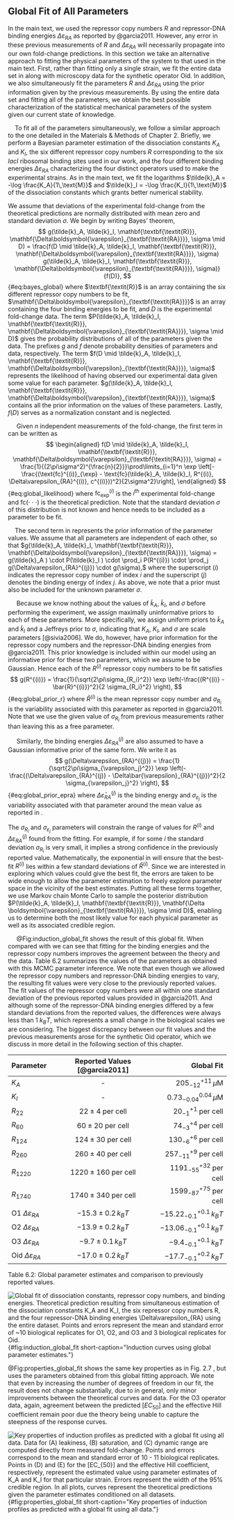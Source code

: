 ## Global Fit of All Parameters

In the main text, we used the repressor copy numbers $R$ and
repressor-DNA binding energies $\Delta\varepsilon_{RA}$ as reported by
@garcia2011. However, any error in these previous measurements of $R$ and
$\Delta\varepsilon_{RA}$ will necessarily propagate into our own
fold-change predictions. In this section we take an alternative approach
to fitting the physical parameters of the system to that used in the
main text. First, rather than fitting only a single strain, we fit the
entire data set in along with microscopy data for the synthetic operator
Oid. In addition, we also
simultaneously fit the parameters $R$ and $\Delta\varepsilon_{RA}$
using the prior information given by the previous measurements. By using
the entire data set and fitting all of the parameters, we obtain the
best possible characterization of the statistical mechanical parameters
of the system given our current state of knowledge. 

&nbsp;&nbsp;&nbsp;&nbsp;To fit all of the parameters simultaneously, we
follow a similar approach to the one detailed in the Materials \& Methods of
Chapter 2. Briefly, we perform a Bayesian parameter estimation of the
dissociation constants $K_A$ and $K_I$, the six different repressor copy
numbers $R$ corresponding to the six *lacI* ribosomal binding sites used in
our work, and the four different binding energies $\Delta \varepsilon_{RA}$
characterizing the four distinct operators used to make the experimental
strains. As in the main text, we fit the logarithms $\tilde{k}_A = -\log
\frac{K_A}{1\,\text{M}}$ and $\tilde{k}_I = -\log \frac{K_I}{1\,\text{M}}$ of
the dissociation constants which grants better numerical stability.

We assume that deviations of the experimental fold-change from
the theoretical predictions are normally distributed with mean zero and
standard deviation $\sigma$. We begin by writing Bayes’ theorem,
$$
g(\tilde{k}_A, \tilde{k}_I, \mathbf{\textbf{\textit{R}}},
  \mathbf{\Delta\boldsymbol{\varepsilon}_{\textbf{\textit{RA}}}}, \sigma \mid D) =
  \frac{f(D \mid \tilde{k}_A, \tilde{k}_I, \mathbf{\textbf{\textit{R}}},
  \mathbf{\Delta\boldsymbol{\varepsilon}_{\textbf{\textit{RA}}}}, \sigma) g(\tilde{k}_A,
  \tilde{k}_I, \mathbf{\textbf{\textit{R}}},
  \mathbf{\Delta\boldsymbol{\varepsilon}_{\textbf{\textit{RA}}}},
  \sigma)}{f(D)},
$${#eq:bayes_global}
where $\textbf{\textit{R}}$ is an array
containing the six different repressor copy numbers to be fit,
$\mathbf{\Delta\boldsymbol{\varepsilon}_{\textbf{\textit{RA}}}}$ is an
array containing the four binding energies to be fit, and $D$ is the
experimental fold-change data. The term $P(\tilde{k}_A, \tilde{k}_I,
\mathbf{\textbf{\textit{R}}},
\mathbf{\Delta\boldsymbol{\varepsilon}_{\textbf{\textit{RA}}}}, \sigma \mid D)$
gives the probability distributions of all of the parameters given the
data. The prefixes $g$ and $f$ denote probability densities of parameters and
data, respectively. The term
$f(D \mid \tilde{k}_A, \tilde{k}_I, \mathbf{\textbf{\textit{R}}},
\mathbf{\Delta\boldsymbol{\varepsilon}_{\textbf{\textit{RA}}}}, \sigma)$
represents the likelihood of having observed our experimental data given
some value for each parameter. $g(\tilde{k}_A, \tilde{k}_I,
\mathbf{\textbf{\textit{R}}},
\mathbf{\Delta\boldsymbol{\varepsilon}_{\textbf{\textit{RA}}}}, \sigma)$
contains all the prior information on the values of these parameters.
Lastly, $f(D)$ serves as a normalization constant and is neglected.


&nbsp;&nbsp;&nbsp;&nbsp;&nbsp;Given $n$ independent measurements of the
fold-change, the first term in can be written as
$$
\begin{aligned}
    f(D \mid \tilde{k}_A, \tilde{k}_I, \mathbf{\textbf{\textit{R}}},
    \mathbf{\Delta\boldsymbol{\varepsilon}_{\textbf{\textit{RA}}}}, \sigma) =
    \frac{1}{(2\pi\sigma^2)^{\frac{n}{2}}}\prod\limits_{i=1}^n \exp
    \left[-\frac{(\text{fc}^{(i)}_{\exp} - \text{fc}(\tilde{k}_A, \tilde{k}_I,
    R^{(i)}, \Delta\varepsilon_{RA}^{(i)}, c^{(i)}))^2}{2\sigma^2}\right],
\end{aligned}
$${#eq:global_likelihood} 
where $\text{fc}^{(i)}_{\text{exp}}$ is the $i^{\text{th}}$ experimental
fold-change and $\text{fc}(\cdot\cdot\cdot)$ is the theoretical
prediction. Note that the standard deviation $\sigma$ of this
distribution is not known and hence needs to be included as a parameter
to be fit.

&nbsp;&nbsp;&nbsp;&nbsp;The second term in represents the prior information of the parameter
values. We assume that all parameters are independent of each other, so
that $g(\tilde{k}_A, \tilde{k}_I, \mathbf{\textbf{\textit{R}}},
\mathbf{\Delta\boldsymbol{\varepsilon}_{\textbf{\textit{RA}}}}, \sigma) =
g(\tilde{k}_A ) \cdot P(\tilde{k}_I ) \cdot \prod_i P(R^{(i)}) \cdot \prod_j
g(\Delta\varepsilon_{RA}^{(j)}) \cdot g(\sigma),$ where the superscript
$(i)$ indicates the repressor copy number of index $i$ and the
superscript $(j)$ denotes the binding energy of index $j$. As above,
we note that a prior must also be included for the unknown parameter
$\sigma$.

&nbsp;&nbsp;&nbsp;&nbsp;&nbsp;Because we know nothing about the values of $\tilde{k}_A$,
$\tilde{k}_I$, and $\sigma$ before performing the experiment, we
assign maximally uninformative priors to each of these parameters. More
specifically, we assign uniform priors to $\tilde{k}_A$ and
$\tilde{k}_I$ and a Jeffreys prior to $\sigma$, indicating that
$K_A$, $K_I$, and $\sigma$ are scale parameters [@sivia2006]. We do, however,
have prior information for the repressor copy numbers and the
repressor-DNA binding energies from @garcia2011. This prior knowledge is included
within our model using an informative prior for these two parameters,
which we assume to be Gaussian. Hence each of the $R^{(i)}$ repressor
copy numbers to be fit satisfies 
$$
g(R^{(i)}) = \frac{1}{\sqrt{2\pi\sigma_{R_i}^2}} \exp \left(-\frac{(R^{(i)} -
    \bar{R}^{(i)})^2}{2 \sigma_{R_i}^2} \right),
$${#eq:global_prior_r}
where $\bar{R}^{(i)}$ is the mean repressor copy number and $\sigma_{R_i}$
is the variability associated with this parameter as reported in @garcia2011. Note
that we use the given value of $\sigma_{R_i}$ from previous
measurements rather than leaving this as a free parameter.

&nbsp;&nbsp;&nbsp;&nbsp;&nbsp;Similarly, the binding energies $\Delta\varepsilon_{RA}^{(j)}$ are
also assumed to have a Gaussian informative prior of the same form. We
write it as
$$
g(\Delta\varepsilon_{RA}^{(j)}) = \frac{1}{\sqrt{2\pi\sigma_{\varepsilon_j}^2}}
\exp \left(- \frac{(\Delta\varepsilon_{RA}^{(j)} -
    \Delta\bar{\varepsilon}_{RA}^{(j)})^2}{2 \sigma_{\varepsilon_j}^2} \right),
$${#eq:global_prior_epra}
where $\Delta\bar{\varepsilon}_{RA}^{(j)}$ is the binding energy and
$\sigma_{\varepsilon_j}$ is the variability associated with that
parameter around the mean value as reported in  .

The $\sigma_{R_i}$ and $\sigma_{\varepsilon_j}$ parameters will
constrain the range of values for $R^{(i)}$ and
$\Delta\varepsilon_{RA}^{(j)}$ found from the fitting. For example, if
for some $i$ the standard deviation $\sigma_{R_i}$ is very small, it
implies a strong confidence in the previously reported value.
Mathematically, the exponential in will ensure that the best-fit
$R^{(i)}$ lies within a few standard deviations of $\bar{R}^{(i)}$.
Since we are interested in exploring which values could give the best
fit, the errors are taken to be wide enough to allow the parameter
estimation to freely explore parameter space in the vicinity of the best
estimates. Putting all these terms together, we use Markov chain Monte
Carlo to sample the posterior distribution
$P(\tilde{k}_A, \tilde{k}_I, \mathbf{\textbf{\textit{R}}},
\mathbf{\Delta \boldsymbol{\varepsilon}_{\textbf{\textit{RA}}}}, \sigma \mid
D)$, enabling us to determine both the most likely value for each
physical parameter as well as its associated credible region. 

&nbsp;&nbsp;&nbsp;&nbsp;&nbsp;@Fig:induction_global_fit shows the result of
this global fit. When compared with we can see that fitting for the binding
energies and the repressor copy numbers improves the agreement between the
theory and the data. Table 6.2 summarizes the values of the parameters as
obtained with this MCMC parameter inference. We note that even though we
allowed the repressor copy numbers and repressor-DNA binding energies to
vary, the resulting fit values were very close to the previously reported
values. The fit values of the repressor copy numbers were all within one
standard deviation of the previous reported values provided in @garcia2011.
And although some of the repressor-DNA binding energies differed by a few
standard deviations from the reported values, the differences were always
less than $1~k_BT$, which represents a small change in the biological scales
we are considering. The biggest discrepancy between our fit values and the
previous measurements arose for the synthetic Oid operator, which we discuss
in more detail in the following section of this chapter.

| **Parameter** | **Reported Values** [@garcia2011] | **Global Fit**|
|:--|:--:|--:|
| $K_A$ | - | $205^{+11}_{-12}\,\mu$M |
| $K_I$ | - | $0.73^{0.04}_{-0.04}\,\mu$M |
| $R_{22}$ | $22 \pm 4$ per cell | $20^{+1}_{-1}$ per cell|
| $R_{60}$ | $60 \pm 20$ per cell | $74^{+4}_{-3}$ per cell|
| $R_{124}$ | $124 \pm 30$ per cell | $130^{+6}_{-6}$ per cell|
| $R_{260}$ | $260 \pm 40$ per cell | $257^{+9}_{-11}$ per cell|
| $R_{1220}$ | $1220 \pm 160$ per cell | $1191^{+32}_{-55}$ per cell|
| $R_{1740}$ | $1740 \pm 340$ per cell | $1599^{+75}_{-87}$ per cell|
| O1 $\Delta\varepsilon_{RA}$ | $-15.3 \pm 0.2\,k_BT$ | $-15.22^{+0.1}_{-0.1}\, k_BT$ | 
| O2 $\Delta\varepsilon_{RA}$ | $-13.9\pm 0.2 \, k_BT$| $-13.06^{+0.1}_{-0.1}\, k_BT$ |
| O3 $\Delta\varepsilon_{RA}$ | $-9.7\pm 0.1\, k_BT$ | $-9.4^{+0.1}_{-0.1}\, k_BT$ |
| Oid $\Delta\varepsilon_{RA}$| $-17.0 \pm 0.2\, k_BT$| $-17.7^{+0.2}_{-0.1}\, k_BT$ |
Table 6.2: Global parameter estimates and comparison to previously reported values. 

![**Global fit of dissociation constants, repressor copy numbers, and binding
energies.** Theoretical prediction resulting from simultaneous estimation of
the dissociation constants $K_A$ and $K_I$, the six repressor copy numbers $R$,
and the four repressor-DNA binding energies $\Delta\varepsilon_{RA}$ using the
entire dataset. Points and errors represent the mean and standard error of ~10
biological replicates for O1, O2, and O3 and 3 biological replicates for
Oid.](ch6_figS12){#fig:induction_global_fit short-caption="Induction curves
using global parameter estimates."}


@Fig:properties_global_fit shows the same key properties as in Fig. 2.7 , but
uses the parameters obtained from this global fitting approach. We note that
even by increasing the number of degrees of freedom in our fit, the result
does not change substantially, due to in general, only minor improvements
between the theoretical curves and data. For the O3 operator data, again,
agreement between the predicted $[EC_{50}]$ and the effective Hill
coefficient remain poor due the theory being unable to capture the steepness
of the response curves.

![**Key properties of induction profiles as predicted with a global fit using all
data.** Data for (A) leakiness, (B) saturation, and (C) dynamic range are
computed directly from measured fold-change. Points and errors correspond to the
mean and standard error of 10 - 11 biological replicates. Points in (D) and (E)
for the [EC$_{50}$] and the effective Hill coefficient, respectively, represent
the estimated value using parameter estimates of $K_A$ and $K_I$ for that
particular strain. Errors represent the width of the 95\% credible region. In
all plots, curves represent the theoretical predictions given the parameter
estimates conditioned on all datasets.](ch6_figS13){#fig:properties_global_fit
short-caption="Key properties of induction profiles as predicted with a global
fit using all data."}
